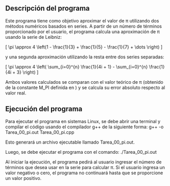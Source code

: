 ## Descripción del programa

Este programa tiene como objetivo aproximar el valor de π utilizando dos métodos numéricos basados en series. 
A partir de un número de términos proporcionado por el usuario, el programa calcula una aproximación de π usando la serie de Leibniz:

   \[
   \pi \approx 4 \left(1 - \frac{1}{3} + \frac{1}{5} - \frac{1}{7} + \dots \right)
   \]

y una segunda aproximación utilizando la resta entre dos series separadas:

   \[
   \pi \approx 4 \left( \sum_{i=0}^{n} \frac{1}{4i + 1} - \sum_{i=0}^{n} \frac{1}{4i + 3} \right)
   \]

Ambos valores calculados se comparan con el valor teórico de π (obtenido de la constante M_PI definida en <cmath>) y se calcula su error absoluto respecto al valor real.


## Ejecución del programa

Para ejecutar el programa en sistemas Linux, se debe abrir una terminal y compilar el código usando el compilador g++ de la siguiente forma: 
g++ -o Tarea_00_pi.out Tarea_00_pi.cpp

Esto generará un archivo ejecutable llamado Tarea_00_pi.out.

Luego, se debe ejecutar el programa con el comando: ./Tarea_00_pi.out 

Al iniciar la ejecución, el programa pedirá al usuario ingresar el número de términos que desea usar en la serie para calcular π. Si el usuario ingresa un valor negativo o cero, el programa no continuará hasta que se proporcione un valor positivo. 
